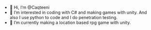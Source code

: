 - 👋 Hi, I’m @Caqteeni
- 👀 I’m interested in coding with C# and making games with unity.
      And also I use python to code and I do penetration testing.
- 🌱 I’m currently making a location based rpg game with unity.
